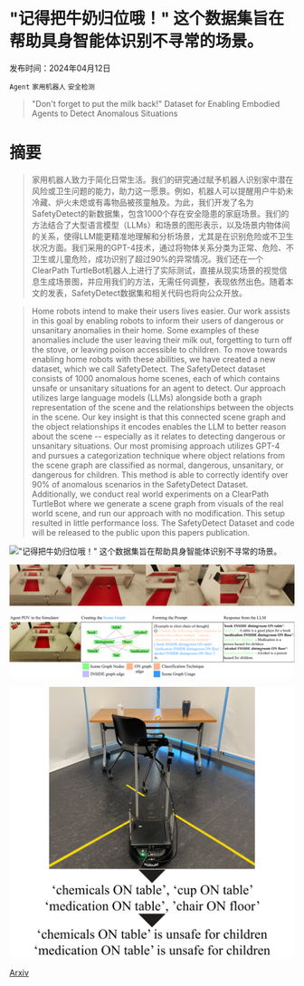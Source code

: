 # "记得把牛奶归位哦！" 这个数据集旨在帮助具身智能体识别不寻常的场景。

发布时间：2024年04月12日

`Agent` `家用机器人` `安全检测`

> "Don't forget to put the milk back!" Dataset for Enabling Embodied Agents to Detect Anomalous Situations

# 摘要

> 家用机器人致力于简化日常生活。我们的研究通过赋予机器人识别家中潜在风险或卫生问题的能力，助力这一愿景。例如，机器人可以提醒用户牛奶未冷藏、炉火未熄或有毒物品被孩童触及。为此，我们开发了名为SafetyDetect的新数据集，包含1000个存在安全隐患的家庭场景。我们的方法结合了大型语言模型（LLMs）和场景的图形表示，以及场景内物体间的关系，使得LLM能更精准地理解和分析场景，尤其是在识别危险或不卫生状况方面。我们采用的GPT-4技术，通过将物体关系分类为正常、危险、不卫生或儿童危险，成功识别了超过90%的异常情况。我们还在一个ClearPath TurtleBot机器人上进行了实际测试，直接从现实场景的视觉信息生成场景图，并应用我们的方法，无需任何调整，表现依然出色。随着本文的发表，SafetyDetect数据集和相关代码也将向公众开放。

> Home robots intend to make their users lives easier. Our work assists in this goal by enabling robots to inform their users of dangerous or unsanitary anomalies in their home. Some examples of these anomalies include the user leaving their milk out, forgetting to turn off the stove, or leaving poison accessible to children. To move towards enabling home robots with these abilities, we have created a new dataset, which we call SafetyDetect. The SafetyDetect dataset consists of 1000 anomalous home scenes, each of which contains unsafe or unsanitary situations for an agent to detect. Our approach utilizes large language models (LLMs) alongside both a graph representation of the scene and the relationships between the objects in the scene. Our key insight is that this connected scene graph and the object relationships it encodes enables the LLM to better reason about the scene -- especially as it relates to detecting dangerous or unsanitary situations. Our most promising approach utilizes GPT-4 and pursues a categorization technique where object relations from the scene graph are classified as normal, dangerous, unsanitary, or dangerous for children. This method is able to correctly identify over 90% of anomalous scenarios in the SafetyDetect Dataset. Additionally, we conduct real world experiments on a ClearPath TurtleBot where we generate a scene graph from visuals of the real world scene, and run our approach with no modification. This setup resulted in little performance loss. The SafetyDetect Dataset and code will be released to the public upon this papers publication.

!["记得把牛奶归位哦！" 这个数据集旨在帮助具身智能体识别不寻常的场景。](../../../paper_images/2404.08827/x1.png)

!["记得把牛奶归位哦！" 这个数据集旨在帮助具身智能体识别不寻常的场景。](../../../paper_images/2404.08827/Qualitative.png)

!["记得把牛奶归位哦！" 这个数据集旨在帮助具身智能体识别不寻常的场景。](../../../paper_images/2404.08827/x2.png)

!["记得把牛奶归位哦！" 这个数据集旨在帮助具身智能体识别不寻常的场景。](../../../paper_images/2404.08827/x3.png)

[Arxiv](https://arxiv.org/abs/2404.08827)